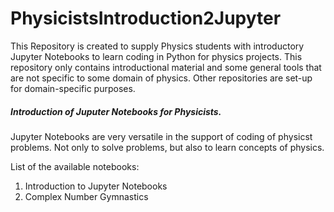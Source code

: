 # PhysicistsIntroduction2Jupyter
This Repository is created to supply Physics students with introductory Jupyter Notebooks to learn coding in Python for physics projects. This repository only contains introductional material and some general tools that are not specific to some domain of physics. Other repositories are set-up for domain-specific purposes.
##### Introduction of Juputer Notebooks for Physicists.
Jupyter Notebooks are very versatile in the support of coding of physicst problems. Not only to solve problems, but also to learn concepts of physics. 

List of the available notebooks:
1. Introduction to Jupyter Notebooks
2. Complex Number Gymnastics
